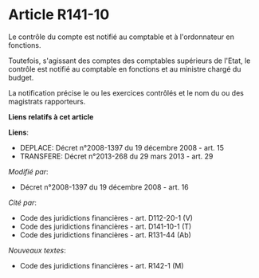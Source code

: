 # Article R141-10

Le contrôle du compte est notifié au comptable et à l'ordonnateur en fonctions. 

Toutefois, s'agissant des comptes des comptables supérieurs de l'Etat, le contrôle est notifié au comptable en fonctions et
au ministre chargé du budget. 

La notification précise le ou les exercices contrôlés et le nom du ou des magistrats rapporteurs.

**Liens relatifs à cet article**

**Liens**:

  - DEPLACE: Décret n°2008-1397 du 19 décembre 2008 - art. 15
  - TRANSFERE: Décret n°2013-268 du 29 mars 2013 - art. 29

_Modifié par_:

  - Décret n°2008-1397 du 19 décembre 2008 - art. 16

_Cité par_:

  - Code des juridictions financières - art. D112-20-1 (V)
  - Code des juridictions financières - art. D141-10-1 (T)
  - Code des juridictions financières - art. R131-44 (Ab)

_Nouveaux textes_:

  - Code des juridictions financières - art. R142-1 (M)
